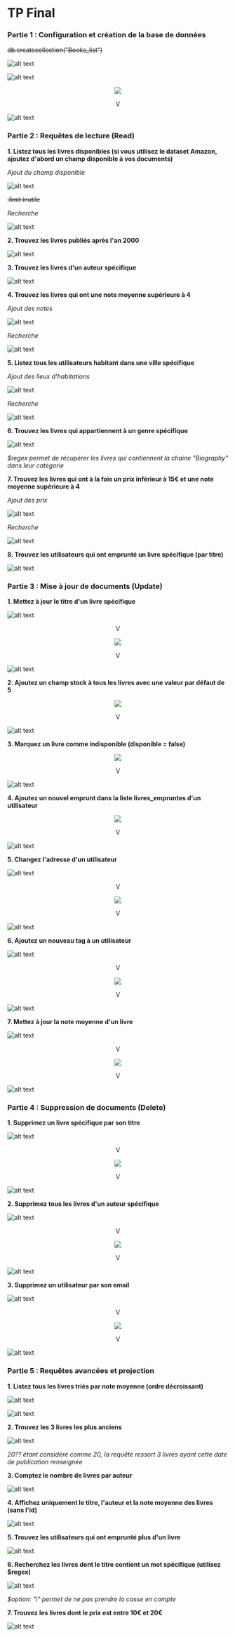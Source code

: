 # TP Final

### Partie 1 : Configuration et création de la base de données

<del>db.createcollection("Books_list")

![alt text](Pictures/image-1.png)

![alt text](Pictures/image.png)

<p align="center">
  <img src="Pictures/image-2.png" />
</p>

<p style="text-align:center;">V</p>

![alt text](Pictures/image-3.png)

### Partie 2 : Requêtes de lecture (Read)

**1. Listez tous les livres disponibles (si vous utilisez le dataset Amazon, ajoutez d'abord un champ disponible à vos documents)**

*Ajout du champ disponible*

![alt text](Pictures/image-5.png)

<del>.limit inutile

*Recherche*

![alt text](Pictures/image-4.png)

**2. Trouvez les livres publiés après l'an 2000**

![alt text](Pictures/image-6.png)

**3. Trouvez les livres d'un auteur spécifique**

![alt text](Pictures/image-7.png)

**4. Trouvez les livres qui ont une note moyenne supérieure à 4**

*Ajout des notes*

![alt text](Pictures/image-8.png)

*Recherche*

![alt text](Pictures/image-9.png)

**5. Listez tous les utilisateurs habitant dans une ville spécifique**

*Ajout des lieux d'habitations*

![alt text](Pictures/image-10.png)

*Recherche*

![alt text](Pictures/image-11.png)

**6. Trouvez les livres qui appartiennent à un genre spécifique**

![alt text](Pictures/image-12.png)

*$regex permet de récupérer les livres qui contiennent la chaine "Biography" dans leur catégorie*

**7. Trouvez les livres qui ont à la fois un prix inférieur à 15€ et une note moyenne supérieure à 4**

*Ajout des prix*

![alt text](Pictures/image-13.png)

*Recherche*

![alt text](Pictures/image-14.png)

**8. Trouvez les utilisateurs qui ont emprunté un livre spécifique (par titre)**

![alt text](Pictures/image-15.png)

### Partie 3 : Mise à jour de documents (Update)

**1. Mettez à jour le titre d'un livre spécifique**

![alt text](Pictures/image-16.png)

<p style="text-align:center;">V</p>

<p align="center">
  <img src="Pictures/image-17.png" />
</p>

<p style="text-align:center;">V</p>

![alt text](Pictures/image-18.png)

**2. Ajoutez un champ stock à tous les livres avec une valeur par défaut de 5**

<p align="center">
  <img src="Pictures/image-19.png" />
</p>

<p style="text-align:center;">V</p>

![alt text](Pictures/image-20.png)

**3. Marquez un livre comme indisponible (disponible = false)**

<p align="center">
  <img src="Pictures/image-21.png" />
</p>

<p style="text-align:center;">V</p>

![alt text](Pictures/image-22.png)

**4. Ajoutez un nouvel emprunt dans la liste livres_empruntes d'un utilisateur**

<p align="center">
  <img src="Pictures/image-23.png" />
</p>

<p style="text-align:center;">V</p>

![alt text](Pictures/image-24.png)

**5. Changez l'adresse d'un utilisateur**

![alt text](Pictures/image-26.png)

<p style="text-align:center;">V</p>

<p align="center">
  <img src="Pictures/image-25.png" />
</p>

<p style="text-align:center;">V</p>

![alt text](Pictures/image-27.png)

**6. Ajoutez un nouveau tag à un utilisateur**

![alt text](Pictures/image-30.png)

<p style="text-align:center;">V</p>

<p align="center">
  <img src="Pictures/image-28.png" />
</p>

<p style="text-align:center;">V</p>

![alt text](Pictures/image-29.png)

**7. Mettez à jour la note moyenne d'un livre**

![alt text](Pictures/image-32.png)

<p style="text-align:center;">V</p>

<p align="center">
  <img src="Pictures/image-31.png" />
</p>

<p style="text-align:center;">V</p>

![alt text](Pictures/image-33.png)

### Partie 4 : Suppression de documents (Delete)

**1. Supprimez un livre spécifique par son titre**

![alt text](Pictures/image-34.png)

<p style="text-align:center;">V</p>

<p align="center">
  <img src="Pictures/image-35.png" />
</p>

<p style="text-align:center;">V</p>

![alt text](Pictures/image-36.png)

**2. Supprimez tous les livres d'un auteur spécifique**

![alt text](Pictures/image-37.png)

<p style="text-align:center;">V</p>

<p align="center">
  <img src="Pictures/image-38.png" />
</p>

<p style="text-align:center;">V</p>

![alt text](Pictures/image-39.png)

**3. Supprimez un utilisateur par son email**

![alt text](Pictures/image-40.png)

<p style="text-align:center;">V</p>

<p align="center">
  <img src="Pictures/image-41.png" />
</p>

<p style="text-align:center;">V</p>

![alt text](Pictures/image-42.png)


### Partie 5 : Requêtes avancées et projection

**1. Listez tous les livres triés par note moyenne (ordre décroissant)**

![alt text](Pictures/image-44.png)

![alt text](Pictures/image-43.png)

**2. Trouvez les 3 livres les plus anciens**

![alt text](Pictures/image-45.png)

*20?? étant considéré comme 20, la requête ressort 3 livres ayant cette date de publication renseignée*

**3. Comptez le nombre de livres par auteur**

![alt text](Pictures/image-46.png)

**4. Affichez uniquement le titre, l'auteur et la note moyenne des livres (sans l'id)**

![alt text](Pictures/image-47.png)

**5. Trouvez les utilisateurs qui ont emprunté plus d'un livre**

![alt text](Pictures/image-48.png)

**6. Recherchez les livres dont le titre contient un mot spécifique (utilisez $regex)**

![alt text](Pictures/image-49.png)

*$option: "i" permet de ne pas prendre la casse en compte*

**7. Trouvez les livres dont le prix est entre 10€ et 20€**

![alt text](Pictures/image-50.png)

